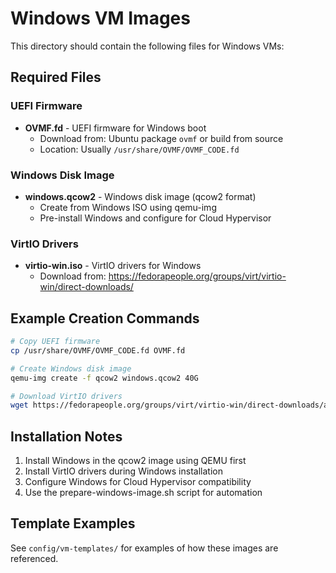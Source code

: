 # Windows VM Images

This directory should contain the following files for Windows VMs:

## Required Files

### UEFI Firmware
- **OVMF.fd** - UEFI firmware for Windows boot
  - Download from: Ubuntu package `ovmf` or build from source
  - Location: Usually `/usr/share/OVMF/OVMF_CODE.fd`

### Windows Disk Image
- **windows.qcow2** - Windows disk image (qcow2 format)
  - Create from Windows ISO using qemu-img
  - Pre-install Windows and configure for Cloud Hypervisor

### VirtIO Drivers
- **virtio-win.iso** - VirtIO drivers for Windows
  - Download from: https://fedorapeople.org/groups/virt/virtio-win/direct-downloads/

## Example Creation Commands

```bash
# Copy UEFI firmware
cp /usr/share/OVMF/OVMF_CODE.fd OVMF.fd

# Create Windows disk image
qemu-img create -f qcow2 windows.qcow2 40G

# Download VirtIO drivers
wget https://fedorapeople.org/groups/virt/virtio-win/direct-downloads/archive-virtio/virtio-win-0.1.240/virtio-win.iso
```

## Installation Notes

1. Install Windows in the qcow2 image using QEMU first
2. Install VirtIO drivers during Windows installation
3. Configure Windows for Cloud Hypervisor compatibility
4. Use the prepare-windows-image.sh script for automation

## Template Examples

See `config/vm-templates/` for examples of how these images are referenced.
